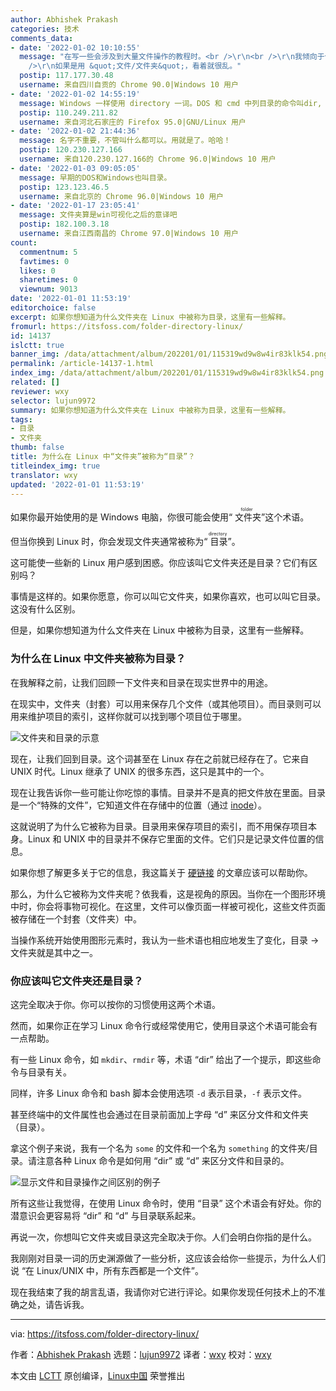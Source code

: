 ```yaml
---
author: Abhishek Prakash
categories: 技术
comments_data:
- date: '2022-01-02 10:10:55'
  message: "在写一些会涉及到大量文件操作的教程时。<br />\r\n<br />\r\n我倾向于使用 &quot;文件/目录&quot; 来描述，一目了然。<br
    />\r\n如果是用 &quot;文件/文件夹&quot;，看着就很乱。"
  postip: 117.177.30.48
  username: 来自四川自贡的 Chrome 90.0|Windows 10 用户
- date: '2022-01-02 14:55:19'
  message: Windows 一样使用 directory 一词。DOS 和 cmd 中列目录的命令叫dir, 很明显是取自这个词语的前 3 个字母。
  postip: 110.249.211.82
  username: 来自河北石家庄的 Firefox 95.0|GNU/Linux 用户
- date: '2022-01-02 21:44:36'
  message: 名字不重要，不管叫什么都可以。用就是了。哈哈！
  postip: 120.230.127.166
  username: 来自120.230.127.166的 Chrome 96.0|Windows 10 用户
- date: '2022-01-03 09:05:05'
  message: 早期的DOS和Windows也叫目录。
  postip: 123.123.46.5
  username: 来自北京的 Chrome 96.0|Windows 10 用户
- date: '2022-01-17 23:05:41'
  message: 文件夹算是win可视化之后的意译吧
  postip: 182.100.3.18
  username: 来自江西南昌的 Chrome 97.0|Windows 10 用户
count:
  commentnum: 5
  favtimes: 0
  likes: 0
  sharetimes: 0
  viewnum: 9013
date: '2022-01-01 11:53:19'
editorchoice: false
excerpt: 如果你想知道为什么文件夹在 Linux 中被称为目录，这里有一些解释。
fromurl: https://itsfoss.com/folder-directory-linux/
id: 14137
islctt: true
banner_img: /data/attachment/album/202201/01/115319wd9w8w4ir83klk54.png
permalink: /article-14137-1.html
index_img: /data/attachment/album/202201/01/115319wd9w8w4ir83klk54.png.thumb.jpg
related: []
reviewer: wxy
selector: lujun9972
summary: 如果你想知道为什么文件夹在 Linux 中被称为目录，这里有一些解释。
tags:
- 目录
- 文件夹
thumb: false
title: 为什么在 Linux 中“文件夹”被称为“目录”？
titleindex_img: true
translator: wxy
updated: '2022-01-01 11:53:19'
---
```


如果你最开始使用的是 Windows 电脑，你很可能会使用“<ruby> 文件夹 <rt>  folder </rt></ruby>”这个术语。


但当你换到 Linux 时，你会发现文件夹通常被称为“<ruby> 目录 <rt>  directory </rt></ruby>”。


这可能使一些新的 Linux 用户感到困惑。你应该叫它文件夹还是目录？它们有区别吗？


事情是这样的。如果你愿意，你可以叫它文件夹，如果你喜欢，也可以叫它目录。这没有什么区别。


但是，如果你想知道为什么文件夹在 Linux 中被称为目录，这里有一些解释。


### 为什么在 Linux 中文件夹被称为目录？


在我解释之前，让我们回顾一下文件夹和目录在现实世界中的用途。


在现实中，文件夹（封套）可以用来保存几个文件（或其他项目）。而目录则可以用来维护项目的索引，这样你就可以找到哪个项目位于哪里。


![文件夹和目录的示意](/data/attachment/album/202201/01/115319wd9w8w4ir83klk54.png)


现在，让我们回到目录。这个词甚至在 Linux 存在之前就已经存在了。它来自 UNIX 时代。Linux 继承了 UNIX 的很多东西，这只是其中的一个。


现在让我告诉你一些可能让你吃惊的事情。目录并不是真的把文件放在里面。目录是一个“特殊的文件”，它知道文件在存储中的位置（通过 [inode](https://linuxhandbook.com/inode-linux/)）。


这就说明了为什么它被称为目录。目录用来保存项目的索引，而不用保存项目本身。Linux 和 UNIX 中的目录并不保存它里面的文件。它们只是记录文件位置的信息。


如果你想了解更多关于它的信息，我这篇关于 [硬链接](https://linuxhandbook.com/hard-link/) 的文章应该可以帮助你。


那么，为什么它被称为文件夹呢？依我看，这是视角的原因。当你在一个图形环境中时，你会将事物可视化。在这里，文件可以像页面一样被可视化，这些文件页面被存储在一个封套（文件夹）中。


当操作系统开始使用图形元素时，我认为一些术语也相应地发生了变化，目录 -> 文件夹就是其中之一。


### 你应该叫它文件夹还是目录？


这完全取决于你。你可以按你的习惯使用这两个术语。


然而，如果你正在学习 Linux 命令行或经常使用它，使用目录这个术语可能会有一点帮助。


有一些 Linux 命令，如 `mkdir`、`rmdir` 等，术语 “dir” 给出了一个提示，即这些命令与目录有关。


同样，许多 Linux 命令和 bash 脚本会使用选项 `-d` 表示目录，`-f` 表示文件。


甚至终端中的文件属性也会通过在目录前面加上字母 “d” 来区分文件和文件夹（目录）。


拿这个例子来说，我有一个名为 `some` 的文件和一个名为 `something` 的文件夹/目录。请注意各种 Linux 命令是如何用 “dir” 或 “d” 来区分文件和目录的。


![显示文件和目录操作之间区别的例子](/data/attachment/album/202201/01/115319qbl7bb1mt130rmlr.png)


所有这些让我觉得，在使用 Linux 命令时，使用 “目录” 这个术语会有好处。你的潜意识会更容易将 “dir” 和 “d” 与目录联系起来。


再说一次，你想叫它文件夹或目录这完全取决于你。人们会明白你指的是什么。


我刚刚对目录一词的历史渊源做了一些分析，这应该会给你一些提示，为什么人们说 “在 Linux/UNIX 中，所有东西都是一个文件”。


现在我结束了我的胡言乱语，我请你对它进行评论。如果你发现任何技术上的不准确之处，请告诉我。




---


via: <https://itsfoss.com/folder-directory-linux/>


作者：[Abhishek Prakash](https://itsfoss.com/author/abhishek/) 选题：[lujun9972](https://github.com/lujun9972) 译者：[wxy](https://github.com/wxy) 校对：[wxy](https://github.com/wxy)


本文由 [LCTT](https://github.com/LCTT/TranslateProject) 原创编译，[Linux中国](https://linux.cn/) 荣誉推出